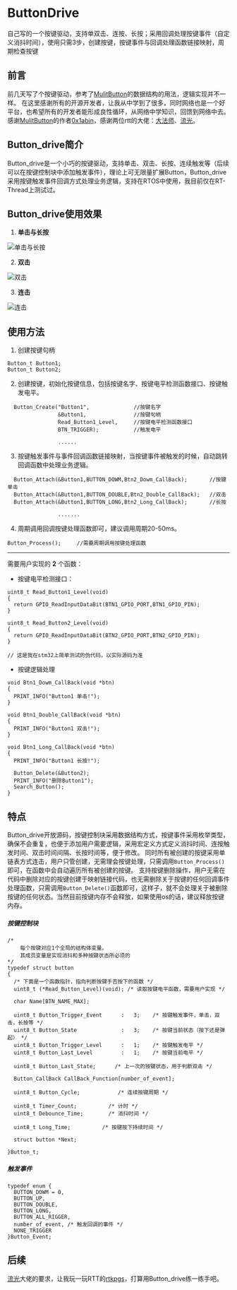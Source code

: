 # ButtonDrive
自己写的一个按键驱动，支持单双击、连按、长按；采用回调处理按键事件（自定义消抖时间），使用只需3步，创建按键，按键事件与回调处理函数链接映射，周期检查按键

## 前言
前几天写了个按键驱动，参考了[MulitButton](https://github.com/0x1abin/MultiButton)的数据结构的用法，逻辑实现并不一样。
在这里感谢所有的开源开发者，让我从中学到了很多，同时网络也是一个好平台，也希望所有的开发者能形成良性循环，从网络中学知识，回馈到网络中去。感谢[MulitButton](https://github.com/0x1abin/MultiButton)的作者[0x1abin](https://github.com/0x1abin)，感谢两位rtt的大佬：[大法师](https://github.com/uestczyh222)、[流光](https://github.com/liu2guang)。
## Button_drive简介
Button_drive是一个小巧的按键驱动，支持单击、双击、长按、连续触发等（后续可以在按键控制块中添加触发事件），理论上可无限量扩展Button，Button_drive采用按键触发事件回调方式处理业务逻辑，支持在RTOS中使用，我目前仅在RT-Thread上测试过。

## Button_drive使用效果
1. **单击与长按**

![单击与长按](https://github.com/jiejieTop/ButtonDrive/blob/master/png/1.png?raw=true)

2. **双击**

![双击](https://github.com/jiejieTop/ButtonDrive/blob/master/png/2.png?raw=true)

3. **连击**

![连击](https://github.com/jiejieTop/ButtonDrive/blob/master/png/3.png?raw=true)

## 使用方法
1. 创建按键句柄
```
Button_t Button1;
Button_t Button2; 
```
2. 创建按键，初始化按键信息，包括按键名字、按键电平检测函数接口、按键触发电平。
```
  Button_Create("Button1",				//按键名字
                &Button1, 				//按键句柄
                Read_Button1_Level, 	//按键电平检测函数接口
                BTN_TRIGGER);		   	//触发电平
                
                ......
```
3. 按键触发事件与事件回调函数链接映射，当按键事件被触发的时候，自动跳转回调函数中处理业务逻辑。
```
  Button_Attach(&Button1,BUTTON_DOWM,Btn2_Dowm_CallBack);		//按键单击
  Button_Attach(&Button1,BUTTON_DOUBLE,Btn2_Double_CallBack);	//双击
  Button_Attach(&Button1,BUTTON_LONG,Btn2_Long_CallBack);		//长按
				
				.......
```
4. 周期调用回调按键处理函数即可，建议调用周期20-50ms。
```
Button_Process();     //需要周期调用按键处理函数
```

---
需要用户实现的 **2** 个函数：

- 按键电平检测接口：
```
uint8_t Read_Button1_Level(void)
{
  return GPIO_ReadInputDataBit(BTN1_GPIO_PORT,BTN1_GPIO_PIN);
}

uint8_t Read_Button2_Level(void)
{
  return GPIO_ReadInputDataBit(BTN2_GPIO_PORT,BTN2_GPIO_PIN);
}

// 这是我在stm32上简单测试的伪代码，以实际源码为准

```

- 按键逻辑处理
```
void Btn1_Dowm_CallBack(void *btn)
{
  PRINT_INFO("Button1 单击!");
}

void Btn1_Double_CallBack(void *btn)
{
  PRINT_INFO("Button1 双击!");
}

void Btn1_Long_CallBack(void *btn)
{
  PRINT_INFO("Button1 长按!");
  
  Button_Delete(&Button2);
  PRINT_INFO("删除Button1");
  Search_Button();
}
```

##  特点
Button_drive开放源码，按键控制块采用数据结构方式，按键事件采用枚举类型，确保不会重复，也便于添加用户需要逻辑，采用宏定义方式定义消抖时间、连按触发时间、双击时间间隔、长按时间等，便于修改。
同时所有被创建的按键采用单链表方式连击，用户只管创建，无需理会按键处理，只需调用`Button_Process()`即可，在函数中会自动遍历所有被创建的按键。
支持按键删除操作，用户无需在代码中删除对应的按键创建于映射链接代码，也无需删除关于按键的任何回调事件处理函数，只需调用`Button_Delete()`函数即可，这样子，就不会处理关于被删除按键的任何状态。当然目前按键内存不会释放，如果使用os的话，建议释放按键内存。
##### 按键控制块
```
/*
	每个按键对应1个全局的结构体变量。
	其成员变量是实现消抖和多种按键状态所必须的
*/
typedef struct button
{
  /* 下面是一个函数指针，指向判断按键手否按下的函数 */
  uint8_t (*Read_Button_Level)(void); /* 读取按键电平函数，需要用户实现 */
  
  char Name[BTN_NAME_MAX];
  
  uint8_t Button_Trigger_Event      :   3;	  /* 按键触发事件，单击，双击，长按等 */
  uint8_t Button_State              :   3;	  /* 按键当前状态（按下还是弹起） */
  uint8_t Button_Trigger_Level      :   1;    /* 按键触发电平 */
  uint8_t Button_Last_Level         :   1;    /* 按键当前电平 */
  
  uint8_t Button_Last_State;      /* 上一次的按键状态，用于判断双击 */
  
  Button_CallBack CallBack_Function[number_of_event];
  
  uint8_t Button_Cycle;	           /* 连续按键周期 */
  
  uint8_t Timer_Count;			/* 计时 */
  uint8_t Debounce_Time;		/* 消抖时间 */
  
  uint8_t Long_Time;		  /* 按键按下持续时间 */
  
  struct button *Next;
  
}Button_t;

```
#####  触发事件
```
typedef enum {
  BUTTON_DOWM = 0,
  BUTTON_UP,
  BUTTON_DOUBLE,
  BUTTON_LONG,
  BUTTON_ALL_RIGGER,
  number_of_event, /* 触发回调的事件 */
  NONE_TRIGGER
}Button_Event;

```

## 后续
[流光](https://github.com/liu2guang)大佬的要求，让我玩一玩RTT的[rtkpgs](https://github.com/liu2guang/buildpkg)，打算用Button_drive练一练手吧。
